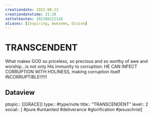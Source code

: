 ```yaml
---
creationdate: 2022-08-22
creationdatetime: 21:28
zettelkasten: 202208222128
aliases: [Inspiring, Awesome, Divine]
---
```

# TRANSCENDENT
What makes GOD so priceless, so precious and so worthy of awe and worship…is not only His immunity to corruption: HE CAN INFECT CORRUPTION WITH HOLINESS, making corruption itself INCORRUPTIBLE!!!!!!

## Dataview
ptopic:: [[GRACE]]
type:: #type/note
title:: "TRANSCENDENT"
level:: 2
social:: [ #pure #untainted #deliverance #glorification #jesuschrist]
